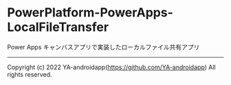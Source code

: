 # PowerPlatform-PowerApps-LocalFileTransfer

Power Apps キャンバスアプリで実装したローカルファイル共有アプリ

---

Copyright (c) 2022 YA-androidapp(https://github.com/YA-androidapp) All rights reserved.
